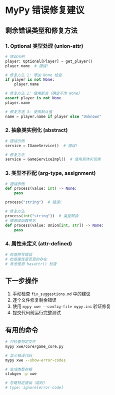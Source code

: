 # MyPy 错误修复建议

## 剩余错误类型和修复方法

### 1. Optional 类型处理 (union-attr)
```python
# 错误示例
player: Optional[Player] = get_player()
player.name  # 错误!

# 修复方法 1: 添加 None 检查
if player is not None:
    player.name

# 修复方法 2: 使用断言（确定不为 None）
assert player is not None
player.name

# 修复方法 3: 使用默认值
name = player.name if player else "Unknown"
```

### 2. 抽象类实例化 (abstract)
```python
# 错误示例
service = IGameService()  # 错误!

# 修复方法
service = GameServiceImpl()  # 使用具体实现类
```

### 3. 类型不匹配 (arg-type, assignment)
```python
# 错误示例
def process(value: int) -> None:
    pass

process("string")  # 错误!

# 修复方法
process(int("string"))  # 类型转换
# 或修改函数签名
def process(value: Union[int, str]) -> None:
    pass
```

### 4. 属性未定义 (attr-defined)
```python
# 检查拼写错误
# 检查属性是否真的存在
# 考虑使用 hasattr() 检查
```

## 下一步操作

1. 手动检查 `fix_suggestions.md` 中的建议
2. 逐个文件修复剩余错误
3. 使用 `mypy xwe --config-file mypy.ini` 验证修复
4. 提交代码前运行完整测试

## 有用的命令

```bash
# 只检查特定文件
mypy xwe/core/game_core.py

# 显示错误代码
mypy xwe --show-error-codes

# 生成类型存根
stubgen -p xwe

# 忽略特定错误（临时）
# type: ignore[error-code]
```
